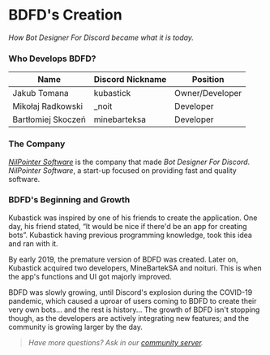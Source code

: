 # BDFD's Creation
*How Bot Designer For Discord became what it is today.*

### Who Develops BDFD?
| Name             | Discord Nickname      | Position 
| ---------------- | --------------------- | -------------
Jakub Tomana       | kubastick             | Owner/Developer
Mikołaj Radkowski  | _noit                 | Developer
Bartłomiej Skoczeń | minebarteksa          | Developer

### The Company
*[NilPointer Software](https://nilpointer.software/)* is the company that made *Bot Designer For Discord*. *NilPointer Software*, a start-up focused on providing fast and quality software.

### BDFD's Beginning and Growth
Kubastick was inspired by one of his friends to create the application. One day, his friend stated, “It would be nice if there'd be an app for creating bots”. Kubastick having previous programming knowledge, took this idea and ran with it.

By early 2019, the premature version of BDFD was created. Later on, Kubastick acquired two developers, MineBartekSA and noituri. This is when the app's functions and UI got majorly improved.

BDFD was slowly growing, until Discord's explosion during the COVID-19 pandemic, which caused a uproar of users coming to BDFD to create their very own bots... and the rest is history... The growth of BDFD isn't stopping though, as the developers are actively integrating new features; and the community is growing larger by the day.

> *Have more questions? Ask in our [community server](https://discord.gg/botdesigner).*
